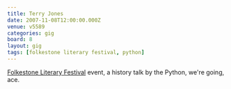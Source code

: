 ```yaml
---
title: Terry Jones
date: 2007-11-08T12:00:00.000Z
venue: v5589
categories: gig
board: 8
layout: gig
tags: [folkestone literary festival, python]
---
```

<a href="/wiki/folkestone+literary+festival">Folkestone Literary Festival</a> event, a history talk by the Python, we're going, ace.